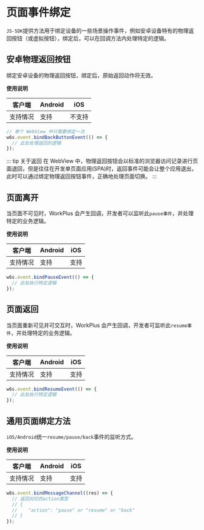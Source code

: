 # 页面事件绑定

`JS-SDK`提供方法用于绑定设备的一些场景操作事件，例如安卓设备特有的物理返回按钮（或虚拟按钮），绑定后，可以在回调方法内处理特定的逻辑。

## 安卓物理返回按钮

绑定安卓设备的物理返回按钮，绑定后，原始返回动作将无效。

**使用说明**

| 客户端   | Android | iOS  |
| -------- | ------- | ---- |
| 支持情况 | 支持  | 不支持 |

<CodeWrapper :qrcode="false" fn="event.bindBackButtonEvent">

```js
// 单个 WebView 中只需要绑定一次
w6s.event.bindBackButtonEvent(() => {
  // 此处处理返回的逻辑
});
```

</CodeWrapper>

::: tip 关于返回
在 WebView 中，物理返回按钮会以标准的浏览器访问记录进行页面退回，但是往往在开发单页面应用(SPA)时，返回事件可能会让整个应用退出，此时可以通过绑定物理返回按钮事件，正确地处理页面切换。
:::

## 页面离开

当页面不可见时，WorkPlus 会产生回调，开发者可以监听此`pause事件`，并处理特定的业务逻辑。

**使用说明**

| 客户端   | Android | iOS  |
| -------- | ------- | ---- |
| 支持情况 | 支持  | 支持 |

<CodeWrapper :qrcode="false" fn="event.bindPauseEvent">

```js
w6s.event.bindPauseEvent(() => {
  // 此处执行特定逻辑
});
```

</CodeWrapper>

## 页面返回

当页面重新可见并可交互时，WorkPlus 会产生回调，开发者可监听此`resume事件`，并处理特定的业务逻辑。

**使用说明**

| 客户端   | Android | iOS  |
| -------- | ------- | ---- |
| 支持情况 | 支持  | 支持 |

<CodeWrapper :qrcode="false" fn="event.bindResumeEvent">

```js
w6s.event.bindResumeEvent(() => {
  // 此处执行特定逻辑
});
```

</CodeWrapper>

## 通用页面绑定方法

`iOS/Android`统一`resume/pause/back`事件的监听方式。

**使用说明**

| 客户端   | Android | iOS  |
| -------- | ------- | ---- |
| 支持情况 | 支持  | 支持 |

<CodeWrapper :qrcode="false" fn="event.bindMessageChannel">

```js
w6s.event.bindMessageChannel((res) => {
  // 返回对应的action类型
  // {
  //    "action": "pause" or "resume" or "back"
  // }
});
```

</CodeWrapper>